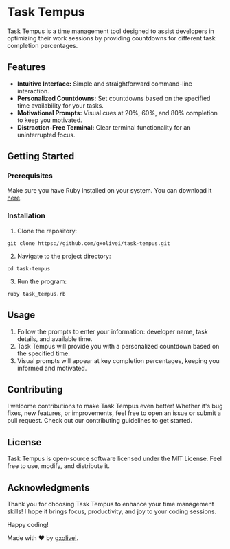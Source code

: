 # Task Tempus

Task Tempus is a time management tool designed to assist developers in optimizing their work sessions by providing countdowns for different task completion percentages.

## Features

- **Intuitive Interface:** Simple and straightforward command-line interaction.
- **Personalized Countdowns:** Set countdowns based on the specified time availability for your tasks.
- **Motivational Prompts:** Visual cues at 20%, 60%, and 80% completion to keep you motivated.
- **Distraction-Free Terminal:** Clear terminal functionality for an uninterrupted focus.

## Getting Started

### Prerequisites

Make sure you have Ruby installed on your system. You can download it [here](https://www.ruby-lang.org/en/downloads/).

### Installation

1. Clone the repository:

  ```
  git clone https://github.com/gxolivei/task-tempus.git
  ```

2. Navigate to the project directory:

```
cd task-tempus
```

3. Run the program:

```
ruby task_tempus.rb
```

## Usage


1. Follow the prompts to enter your information: developer name, task details, and available time.
2. Task Tempus will provide you with a personalized countdown based on the specified time.
3. Visual prompts will appear at key completion percentages, keeping you informed and motivated.


## Contributing

I welcome contributions to make Task Tempus even better! Whether it's bug fixes, new features, or improvements, feel free to open an issue or submit a pull request. Check out our contributing guidelines to get started.

## License

Task Tempus is open-source software licensed under the MIT License. Feel free to use, modify, and distribute it.

## Acknowledgments

Thank you for choosing Task Tempus to enhance your time management skills! I hope it brings focus, productivity, and joy to your coding sessions.

Happy coding!

Made with ❤️ by [gxolivei](https://www.github.com/gxolivei/).
